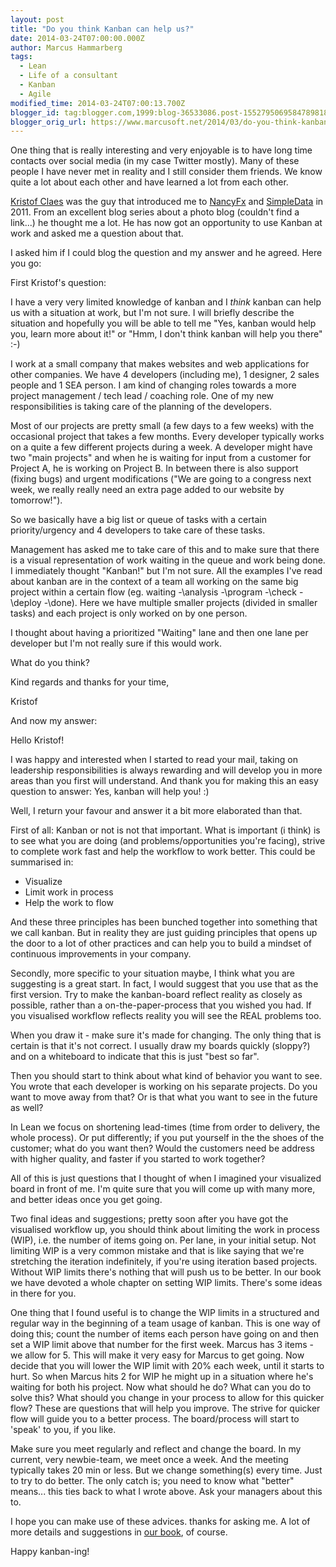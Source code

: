 ```yaml
---
layout: post
title: "Do you think Kanban can help us?"
date: 2014-03-24T07:00:00.000Z
author: Marcus Hammarberg
tags:
  - Lean
  - Life of a consultant
  - Kanban
  - Agile
modified_time: 2014-03-24T07:00:13.700Z
blogger_id: tag:blogger.com,1999:blog-36533086.post-1552795069584789818
blogger_orig_url: https://www.marcusoft.net/2014/03/do-you-think-kanban-can-help-us.html
---
```


One thing that is really interesting and very enjoyable is to have long time contacts over social media (in my case Twitter mostly). Many of these people I have never met in reality and I still consider them friends. We know quite a lot about each other and have learned a lot from each other.

[Kristof Claes](https://twitter.com/kristofclaes) was the guy that introduced me to [NancyFx](http://nancyfx.org/) and [SimpleData](https://github.com/markrendle/Simple.Data) in 2011. From an excellent blog series about a photo blog (couldn't find a link...) he thought me a lot. He has now got an opportunity to use Kanban at work and asked me a question about that.

I asked him if I could blog the question and my answer and he agreed. Here you go:

First Kristof's question:

I have a very very limited knowledge of kanban and I *think* kanban can help us with a situation at work, but I'm not sure. I will briefly describe the situation and hopefully you will be able to tell me "Yes, kanban would help you, learn more about it!" or "Hmm, I don't think kanban will help you there" :-)

I work at a small company that makes websites and web applications for other companies. We have 4 developers (including me), 1 designer, 2 sales people and 1 SEA person. I am kind of changing roles towards a more project management / tech lead / coaching role. One of my new responsibilities is taking care of the planning of the developers.

Most of our projects are pretty small (a few days to a few weeks) with the occasional project that takes a few months. Every developer typically works on a quite a few different projects during a week. A developer might have two "main projects" and when he is waiting for input from a customer for Project A, he is working on Project B. In between there is also support (fixing bugs) and urgent modifications ("We are going to a congress next week, we really really need an extra page added to our website by tomorrow!").

So we basically have a big list or queue of tasks with a certain priority/urgency and 4 developers to take care of these tasks.

Management has asked me to take care of this and to make sure that there is a visual representation of work waiting in the queue and work being done. I immediately thought "Kanban!" but I'm not sure. All the examples I've read about kanban are in the context of a team all working on the same big project within a certain flow (eg. waiting -\analysis -\program -\check -\deploy -\done). Here we have multiple smaller projects (divided in smaller tasks) and each project is only worked on by one person.

I thought about having a prioritized "Waiting" lane and then one lane per developer but I'm not really sure if this would work.

What do you think?

Kind regards and thanks for your time,

Kristof

And now my answer:

Hello Kristof!

I was happy and interested when I started to read your mail, taking on leadership responsibilities is always rewarding and will develop you in more areas than you first will understand.
And thank you for making this an easy question to answer: Yes, kanban will help you! :)

Well, I return your favour and answer it a bit more elaborated than that.

First of all: Kanban or not is not that important. What is important (i think) is to see what you are doing (and problems/opportunities you're facing), strive to complete work fast and help the workflow to work better. This could be summarised in:

- Visualize
- Limit work in process
- Help the work to flow

And these three principles has been bunched together into something that we call kanban. But in reality they are just guiding principles that opens up the door to a lot of other practices and can help you to build a mindset of continuous improvements in your company.

Secondly, more specific to your situation maybe, I think what you are suggesting is a great start. In fact, I would suggest that you use that as the first version. Try to make the kanban-board reflect reality as closely as possible, rather than a on-the-paper-process that you wished you had. If you visualised workflow reflects reality you will see the REAL problems too.

When you draw it - make sure it's made for changing. The only thing that is certain is that it's not correct. I usually draw my boards quickly (sloppy?) and on a whiteboard to indicate that this is just "best so far".

Then you should start to think about what kind of behavior you want to see. You wrote that each developer is working on his separate projects. Do you want to move away from that? Or is that what you want to see in the future as well?

In Lean we focus on shortening lead-times (time from order to delivery, the whole process). Or put differently; if you put yourself in the the shoes of the customer; what do you want then? Would the customers need be address with higher quality, and faster if you started to work together?

All of this is just questions that I thought of when I imagined your visualized board in front of me. I'm quite sure that you will come up with many more, and better ideas once you get going.

Two final ideas and suggestions;
pretty soon after you have got the visualised workflow up, you should think about limiting the work in process (WIP), i.e. the number of items going on. Per lane, in your initial setup.
Not limiting WIP is a very common mistake and that is like saying that we're stretching the iteration indefinitely, if you're using iteration based projects. Without WIP limits there's nothing that will push us to be better.
In our book we have devoted a whole chapter on setting WIP limits. There's some ideas in there for you.

One thing that I found useful is to change the WIP limits in a structured and regular way in the beginning of a team usage of kanban. This is one way of doing this; count the number of items each person have going on and then set a WIP limit above that number for the first week. Marcus has 3 items - we allow for 5. This will make it very easy for Marcus to get going. Now decide that you will lower the WIP limit with 20% each week, until it starts to hurt. So when Marcus hits 2 for WIP he might up in a situation where he's waiting for both his project. Now what should he do? What can you do to solve this? What should you change in your process to allow for this quicker flow? These are questions that will help you improve. The strive for quicker flow will guide you to a better process. The board/process will start to 'speak' to you, if you like.

Make sure you meet regularly and reflect and change the board. In my current, very newbie-team, we meet once a week. And the meeting typically takes 20 min or less. But we change something(s) every time. Just to try to do better.
The only catch is; you need to know what "better" means... this ties back to what I wrote above. Ask your managers about this to.

I hope you can make use of these advices. thanks for asking me. A lot of more details and suggestions in [our book](https://www.blogger.com/), of course.

Happy kanban-ing!

